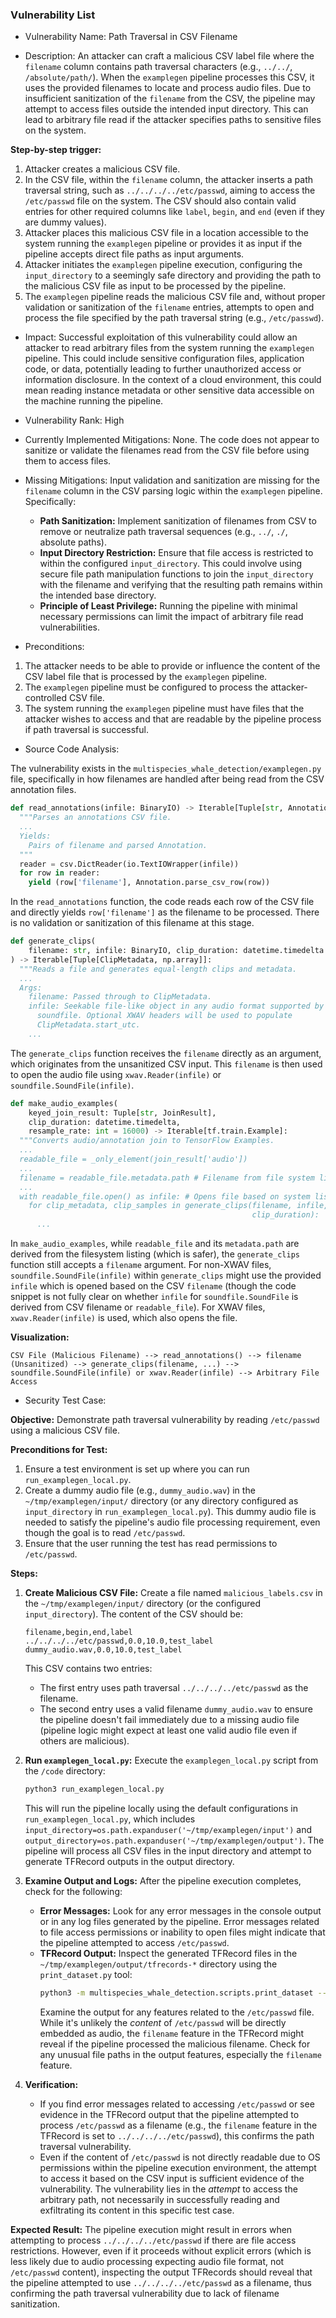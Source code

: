 ### Vulnerability List

- Vulnerability Name: Path Traversal in CSV Filename

- Description:
An attacker can craft a malicious CSV label file where the `filename` column contains path traversal characters (e.g., `../../`, `/absolute/path/`). When the `examplegen` pipeline processes this CSV, it uses the provided filenames to locate and process audio files. Due to insufficient sanitization of the `filename` from the CSV, the pipeline may attempt to access files outside the intended input directory. This can lead to arbitrary file read if the attacker specifies paths to sensitive files on the system.

**Step-by-step trigger:**
1.  Attacker creates a malicious CSV file.
2.  In the CSV file, within the `filename` column, the attacker inserts a path traversal string, such as `../../../../etc/passwd`, aiming to access the `/etc/passwd` file on the system. The CSV should also contain valid entries for other required columns like `label`, `begin`, and `end` (even if they are dummy values).
3.  Attacker places this malicious CSV file in a location accessible to the system running the `examplegen` pipeline or provides it as input if the pipeline accepts direct file paths as input arguments.
4.  Attacker initiates the `examplegen` pipeline execution, configuring the `input_directory` to a seemingly safe directory and providing the path to the malicious CSV file as input to be processed by the pipeline.
5.  The `examplegen` pipeline reads the malicious CSV file and, without proper validation or sanitization of the `filename` entries, attempts to open and process the file specified by the path traversal string (e.g., `/etc/passwd`).

- Impact:
Successful exploitation of this vulnerability could allow an attacker to read arbitrary files from the system running the `examplegen` pipeline. This could include sensitive configuration files, application code, or data, potentially leading to further unauthorized access or information disclosure. In the context of a cloud environment, this could mean reading instance metadata or other sensitive data accessible on the machine running the pipeline.

- Vulnerability Rank: High

- Currently Implemented Mitigations:
None. The code does not appear to sanitize or validate the filenames read from the CSV file before using them to access files.

- Missing Mitigations:
Input validation and sanitization are missing for the `filename` column in the CSV parsing logic within the `examplegen` pipeline. Specifically:
    - **Path Sanitization:** Implement sanitization of filenames from CSV to remove or neutralize path traversal sequences (e.g., `../`, `./`, absolute paths).
    - **Input Directory Restriction:** Ensure that file access is restricted to within the configured `input_directory`. This could involve using secure file path manipulation functions to join the `input_directory` with the filename and verifying that the resulting path remains within the intended base directory.
    - **Principle of Least Privilege:** Running the pipeline with minimal necessary permissions can limit the impact of arbitrary file read vulnerabilities.

- Preconditions:
1.  The attacker needs to be able to provide or influence the content of the CSV label file that is processed by the `examplegen` pipeline.
2.  The `examplegen` pipeline must be configured to process the attacker-controlled CSV file.
3.  The system running the `examplegen` pipeline must have files that the attacker wishes to access and that are readable by the pipeline process if path traversal is successful.

- Source Code Analysis:

The vulnerability exists in the `multispecies_whale_detection/examplegen.py` file, specifically in how filenames are handled after being read from the CSV annotation files.

```python
def read_annotations(infile: BinaryIO) -> Iterable[Tuple[str, Annotation]]:
  """Parses an annotations CSV file.
  ...
  Yields:
    Pairs of filename and parsed Annotation.
  """
  reader = csv.DictReader(io.TextIOWrapper(infile))
  for row in reader:
    yield (row['filename'], Annotation.parse_csv_row(row))
```
In the `read_annotations` function, the code reads each row of the CSV file and directly yields `row['filename']` as the filename to be processed. There is no validation or sanitization of this filename at this stage.

```python
def generate_clips(
    filename: str, infile: BinaryIO, clip_duration: datetime.timedelta
) -> Iterable[Tuple[ClipMetadata, np.array]]:
  """Reads a file and generates equal-length clips and metadata.
  ...
  Args:
    filename: Passed through to ClipMetadata.
    infile: Seekable file-like object in any audio format supported by
      soundfile. Optional XWAV headers will be used to populate
      ClipMetadata.start_utc.
    ...
```
The `generate_clips` function receives the `filename` directly as an argument, which originates from the unsanitized CSV input. This `filename` is then used to open the audio file using `xwav.Reader(infile)` or `soundfile.SoundFile(infile)`.

```python
def make_audio_examples(
    keyed_join_result: Tuple[str, JoinResult],
    clip_duration: datetime.timedelta,
    resample_rate: int = 16000) -> Iterable[tf.train.Example]:
  """Converts audio/annotation join to TensorFlow Examples.
  ...
  readable_file = _only_element(join_result['audio'])
  ...
  filename = readable_file.metadata.path # Filename from file system listing, not CSV
  ...
  with readable_file.open() as infile: # Opens file based on system listing
    for clip_metadata, clip_samples in generate_clips(filename, infile, # filename from system listing passed here, but not used for opening inside generate_clips for xwav case
                                                      clip_duration):
      ...
```
In `make_audio_examples`, while `readable_file` and its `metadata.path` are derived from the filesystem listing (which is safer), the `generate_clips` function still accepts a `filename` argument. For non-XWAV files, `soundfile.SoundFile(infile)` within `generate_clips` might use the provided `infile` which is opened based on the CSV `filename` (though the code snippet is not fully clear on whether `infile` for `soundfile.SoundFile` is derived from CSV filename or `readable_file`). For XWAV files, `xwav.Reader(infile)` is used, which also opens the file.

**Visualization:**

```
CSV File (Malicious Filename) --> read_annotations() --> filename (Unsanitized) --> generate_clips(filename, ...) --> soundfile.SoundFile(infile) or xwav.Reader(infile) --> Arbitrary File Access
```

- Security Test Case:

**Objective:** Demonstrate path traversal vulnerability by reading `/etc/passwd` using a malicious CSV file.

**Preconditions for Test:**
1.  Ensure a test environment is set up where you can run `run_examplegen_local.py`.
2.  Create a dummy audio file (e.g., `dummy_audio.wav`) in the `~/tmp/examplegen/input/` directory (or any directory configured as `input_directory` in `run_examplegen_local.py`). This dummy audio file is needed to satisfy the pipeline's audio file processing requirement, even though the goal is to read `/etc/passwd`.
3.  Ensure that the user running the test has read permissions to `/etc/passwd`.

**Steps:**
1.  **Create Malicious CSV File:** Create a file named `malicious_labels.csv` in the `~/tmp/examplegen/input/` directory (or the configured `input_directory`). The content of the CSV should be:

    ```csv
    filename,begin,end,label
    ../../../../etc/passwd,0.0,10.0,test_label
    dummy_audio.wav,0.0,10.0,test_label
    ```
    This CSV contains two entries:
    - The first entry uses path traversal `../../../../etc/passwd` as the filename.
    - The second entry uses a valid filename `dummy_audio.wav` to ensure the pipeline doesn't fail immediately due to a missing audio file (pipeline logic might expect at least one valid audio file even if others are malicious).

2.  **Run `examplegen_local.py`:** Execute the `examplegen_local.py` script from the `/code` directory:

    ```bash
    python3 run_examplegen_local.py
    ```
    This will run the pipeline locally using the default configurations in `run_examplegen_local.py`, which includes `input_directory=os.path.expanduser('~/tmp/examplegen/input')` and `output_directory=os.path.expanduser('~/tmp/examplegen/output')`. The pipeline will process all CSV files in the input directory and attempt to generate TFRecord outputs in the output directory.

3.  **Examine Output and Logs:** After the pipeline execution completes, check for the following:
    - **Error Messages:** Look for any error messages in the console output or in any log files generated by the pipeline. Error messages related to file access permissions or inability to open files might indicate that the pipeline attempted to access `/etc/passwd`.
    - **TFRecord Output:** Inspect the generated TFRecord files in the `~/tmp/examplegen/output/tfrecords-*` directory using the `print_dataset.py` tool:
      ```bash
      python3 -m multispecies_whale_detection.scripts.print_dataset --tfrecord_filepattern=~/tmp/examplegen/output/tfrecords-* --limit=1
      ```
      Examine the output for any features related to the `/etc/passwd` file. While it's unlikely the *content* of `/etc/passwd` will be directly embedded as audio, the `filename` feature in the TFRecord might reveal if the pipeline processed the malicious filename. Check for any unusual file paths in the output features, especially the `filename` feature.

4.  **Verification:**
    - If you find error messages related to accessing `/etc/passwd` or see evidence in the TFRecord output that the pipeline attempted to process `/etc/passwd` as a filename (e.g., the `filename` feature in the TFRecord is set to `../../../../etc/passwd`), this confirms the path traversal vulnerability.
    - Even if the content of `/etc/passwd` is not directly readable due to OS permissions within the pipeline execution environment, the attempt to access it based on the CSV input is sufficient evidence of the vulnerability. The vulnerability lies in the *attempt* to access the arbitrary path, not necessarily in successfully reading and exfiltrating its content in this specific test case.

**Expected Result:**
The pipeline execution might result in errors when attempting to process `../../../../etc/passwd` if there are file access restrictions. However, even if it proceeds without explicit errors (which is less likely due to audio processing expecting audio file format, not `/etc/passwd` content), inspecting the output TFRecords should reveal that the pipeline attempted to use `../../../../etc/passwd` as a filename, thus confirming the path traversal vulnerability due to lack of filename sanitization.